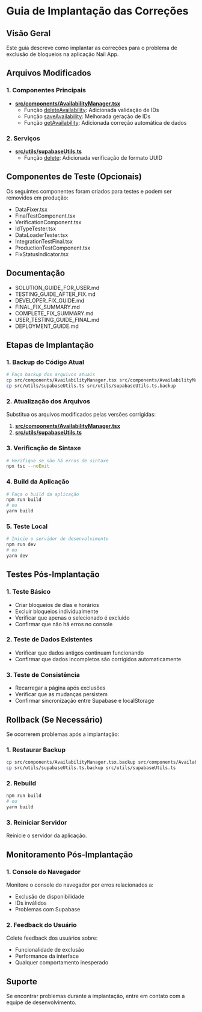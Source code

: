 # Guia de Implantação das Correções

## Visão Geral
Este guia descreve como implantar as correções para o problema de exclusão de bloqueios na aplicação Nail App.

## Arquivos Modificados

### 1. Componentes Principais
- **[src/components/AvailabilityManager.tsx](file:///c:/Users/vanes/OneDrive/%C3%81rea%20de%20Trabalho/Studio%20Nail%20App/nailApp%20-%20Copia/src/components/AvailabilityManager.tsx)**
  - Função [deleteAvailability](file:///c:/Users/vanes/OneDrive/%C3%81rea%20de%20Trabalho/Studio%20Nail%20App/nailApp%20-%20Copia/src/components/AvailabilityManager.tsx#L115-L296): Adicionada validação de IDs
  - Função [saveAvailability](file:///c:/Users/vanes/OneDrive/%C3%81rea%20de%20Trabalho/Studio%20Nail%20App/nailApp%20-%20Copia/src/components/AvailabilityManager.tsx#L191-L235): Melhorada geração de IDs
  - Função [getAvailability](file:///c:/Users/vanes/OneDrive/%C3%81rea%20de%20Trabalho/Studio%20Nail%20App/nailApp%20-%20Copia/src/components/AvailabilityManager.tsx#L64-L131): Adicionada correção automática de dados

### 2. Serviços
- **[src/utils/supabaseUtils.ts](file:///c:/Users/vanes/OneDrive/%C3%81rea%20de%20Trabalho/Studio%20Nail%20App/nailApp%20-%20Copia/src/utils/supabaseUtils.ts)**
  - Função [delete](file:///c:/Users/vanes/OneDrive/%C3%81rea%20de%20Trabalho/Studio%20Nail%20App/nailApp%20-%20Copia/src/utils/supabaseUtils.ts#L532-L559): Adicionada verificação de formato UUID

## Componentes de Teste (Opcionais)
Os seguintes componentes foram criados para testes e podem ser removidos em produção:
- DataFixer.tsx
- FinalTestComponent.tsx
- VerificationComponent.tsx
- IdTypeTester.tsx
- DataLoaderTester.tsx
- IntegrationTestFinal.tsx
- ProductionTestComponent.tsx
- FixStatusIndicator.tsx

## Documentação
- SOLUTION_GUIDE_FOR_USER.md
- TESTING_GUIDE_AFTER_FIX.md
- DEVELOPER_FIX_GUIDE.md
- FINAL_FIX_SUMMARY.md
- COMPLETE_FIX_SUMMARY.md
- USER_TESTING_GUIDE_FINAL.md
- DEPLOYMENT_GUIDE.md

## Etapas de Implantação

### 1. Backup do Código Atual
```bash
# Faça backup dos arquivos atuais
cp src/components/AvailabilityManager.tsx src/components/AvailabilityManager.tsx.backup
cp src/utils/supabaseUtils.ts src/utils/supabaseUtils.ts.backup
```

### 2. Atualização dos Arquivos
Substitua os arquivos modificados pelas versões corrigidas:

1. **[src/components/AvailabilityManager.tsx](file:///c:/Users/vanes/OneDrive/%C3%81rea%20de%20Trabalho/Studio%20Nail%20App/nailApp%20-%20Copia/src/components/AvailabilityManager.tsx)**
2. **[src/utils/supabaseUtils.ts](file:///c:/Users/vanes/OneDrive/%C3%81rea%20de%20Trabalho/Studio%20Nail%20App/nailApp%20-%20Copia/src/utils/supabaseUtils.ts)**

### 3. Verificação de Sintaxe
```bash
# Verifique se não há erros de sintaxe
npx tsc --noEmit
```

### 4. Build da Aplicação
```bash
# Faça o build da aplicação
npm run build
# ou
yarn build
```

### 5. Teste Local
```bash
# Inicie o servidor de desenvolvimento
npm run dev
# ou
yarn dev
```

## Testes Pós-Implantação

### 1. Teste Básico
- Criar bloqueios de dias e horários
- Excluir bloqueios individualmente
- Verificar que apenas o selecionado é excluído
- Confirmar que não há erros no console

### 2. Teste de Dados Existentes
- Verificar que dados antigos continuam funcionando
- Confirmar que dados incompletos são corrigidos automaticamente

### 3. Teste de Consistência
- Recarregar a página após exclusões
- Verificar que as mudanças persistem
- Confirmar sincronização entre Supabase e localStorage

## Rollback (Se Necessário)

Se ocorrerem problemas após a implantação:

### 1. Restaurar Backup
```bash
cp src/components/AvailabilityManager.tsx.backup src/components/AvailabilityManager.tsx
cp src/utils/supabaseUtils.ts.backup src/utils/supabaseUtils.ts
```

### 2. Rebuild
```bash
npm run build
# ou
yarn build
```

### 3. Reiniciar Servidor
Reinicie o servidor da aplicação.

## Monitoramento Pós-Implantação

### 1. Console do Navegador
Monitore o console do navegador por erros relacionados a:
- Exclusão de disponibilidade
- IDs inválidos
- Problemas com Supabase

### 2. Feedback do Usuário
Colete feedback dos usuários sobre:
- Funcionalidade de exclusão
- Performance da interface
- Qualquer comportamento inesperado

## Suporte

Se encontrar problemas durante a implantação, entre em contato com a equipe de desenvolvimento.